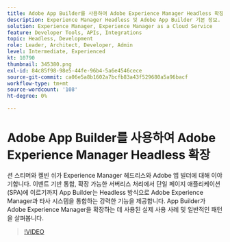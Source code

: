 ```yaml
---
title: Adobe App Builder를 사용하여 Adobe Experience Manager Headless 확장
description: Experience Manager Headless 및 Adobe App Builder 기본 정보. 이벤트 기반 통합에서 서버 없는 확장 가능한 처리에서 단일 페이지 애플리케이션(SPA)에 이르기까지 AEM을 타사 시스템과 통합합니다.
solution: Experience Manager, Experience Manager as a Cloud Service
feature: Developer Tools, APIs, Integrations
topic: Headless, Development
role: Leader, Architect, Developer, Admin
level: Intermediate, Experienced
kt: 10790
thumbnail: 345380.png
exl-id: 84c85f98-98e5-44fe-96b4-5a6e4546cece
source-git-commit: ca06e5a8b1602a7bcfb83a43f529680a5a96bacf
workflow-type: tm+mt
source-wordcount: '108'
ht-degree: 0%

---
```


# Adobe App Builder를 사용하여 Adobe Experience Manager Headless 확장

션 스티머와 켈빈 쉬가 Experience Manager 헤드리스와 Adobe 앱 빌더에 대해 이야기합니다. 이벤트 기반 통합, 확장 가능한 서버리스 처리에서 단일 페이지 애플리케이션(SPA)에 이르기까지 App Builder는 Headless 방식으로 Adobe Experience Manager과 타사 시스템을 통합하는 강력한 기능을 제공합니다. App Builder가 Adobe Experience Manager을 확장하는 데 사용된 실제 사용 사례 및 일반적인 패턴을 살펴봅니다.

>[!VIDEO](https://video.tv.adobe.com/v/345380/?quality=12&learn=on)
